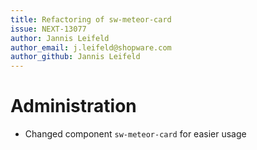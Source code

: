 ```yaml
---
title: Refactoring of sw-meteor-card
issue: NEXT-13077
author: Jannis Leifeld
author_email: j.leifeld@shopware.com 
author_github: Jannis Leifeld
---
```

# Administration
* Changed component `sw-meteor-card` for easier usage
